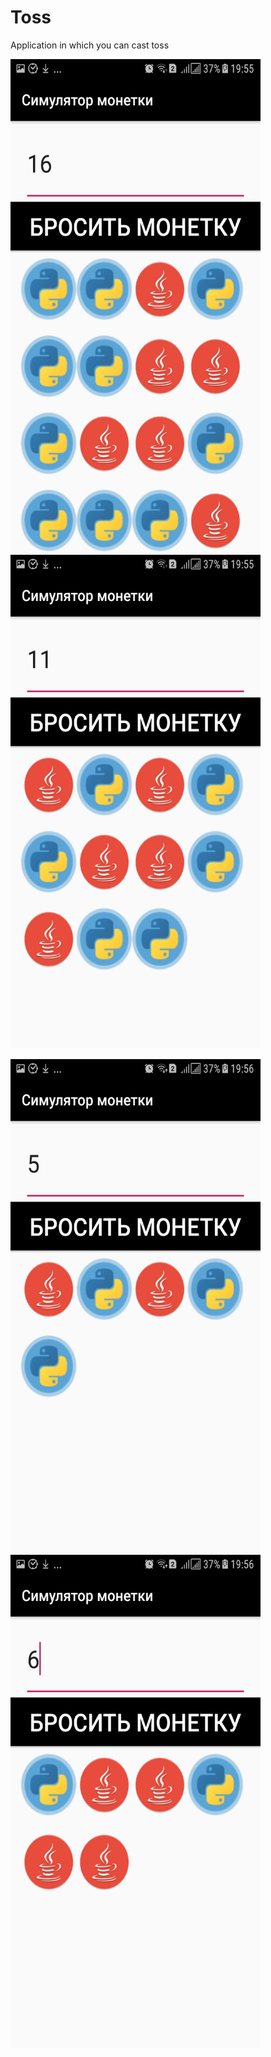 # Toss
Application in which you can cast toss

<img src="screenshots/Screenshot_20200201-195552.jpg" width="400" height="790">    <img src="screenshots/Screenshot_20200201-195600.jpg" width="400" height="790">

<img src="screenshots/Screenshot_20200201-195607.jpg" width="400" height="790">    <img src="screenshots/Screenshot_20200201-195619.jpg" width="400" height="790">
